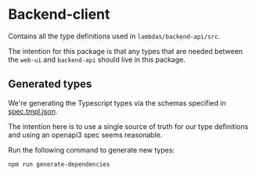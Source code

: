 # Backend-client

Contains all the type definitions used in `lambdas/backend-api/src`.

The intention for this package is that any types that are needed between the `web-ui` and `backend-api` should live in this package.

## Generated types

We're generating the Typescript types via the schemas specified in [spec.tmpl.json](../../infrastructure/terraform/modules/backend-api/spec.tmpl.json).

The intention here is to use a single source of truth for our type definitions and using an openapi3 spec seems reasonable.

Run the following command to generate new types:

```bash
npm run generate-dependencies
```
